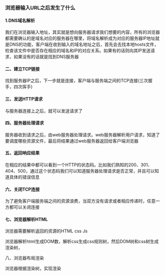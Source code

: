 ### 浏览器输入URL之后发生了什么

#### 1.DNS域名解析

我们在浏览器输入地址，其实就是想向服务器请求我们想要的内容，所有的浏览器都需要确认的是域名对应的服务器在哪里，将域名解析成为对应的服务器IP地址就是DNS的功能，客户端在收到输入的域名地址之后，首先会去找本地hosts文件，检查该文件中是否存在相应的域名和IP的对应关系。如果有的话则向其IP发送请求，如果没有的话就是找到DNS服务器

#### 二、建立TCP链接

找到服务器IP之后，下一步就是连接，客户端与服务端之间的TCP连接(三次握手，四次挥手)

#### 三、发送HTTP请求

与服务器连接上之后，就可以发送请求了

#### 四、服务器处理请求

服务器收到请求之后，由web服务器处理请求。web服务器解析用户请求，知道了要调度哪些资源文件，最后将结果通过web服务器返回给客户端浏览器

#### 五、返回响应结果

在相应的结果中都可以看到一个HTTP的状态码。比如我们熟知的200、301、404、500，通过这个状态码我们可以知道服务器处理请求是否正常，并且可以知道具体的错误信息

#### 六、关闭TCP连接

为了避免客户端服务端之间的资源浪费，当双方没有请求或者相应传递时，任意一方都可以关闭连接

#### 七、浏览器解析HTML

浏览器需要解析返回的资源的HTML css  Js

浏览器解析html生成DOM数，解析css生成css规则树，然后DOM树和css树生成渲染树，

八、浏览器布局渲染

浏览器根据渲染树，实现渲染